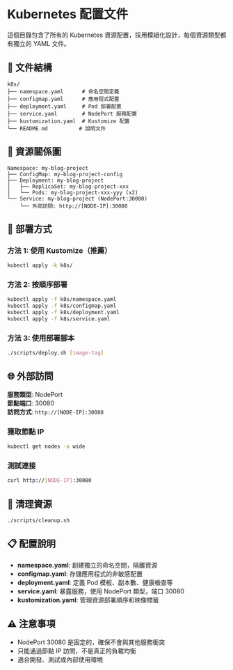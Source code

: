 # Kubernetes 配置文件

這個目錄包含了所有的 Kubernetes 資源配置，採用模組化設計，每個資源類型都有獨立的 YAML 文件。

## 📁 文件結構

```
k8s/
├── namespace.yaml      # 命名空間定義
├── configmap.yaml      # 應用程式配置
├── deployment.yaml     # Pod 部署配置
├── service.yaml        # NodePort 服務配置
├── kustomization.yaml  # Kustomize 配置
└── README.md          # 說明文件
```

## 🔗 資源關係圖

```
Namespace: my-blog-project
├── ConfigMap: my-blog-project-config
├── Deployment: my-blog-project
│   ├── ReplicaSet: my-blog-project-xxx
│   └── Pods: my-blog-project-xxx-yyy (x2)
└── Service: my-blog-project (NodePort:30080)
    └── 外部訪問: http://[NODE-IP]:30080
```

## 🚀 部署方式

### 方法 1: 使用 Kustomize（推薦）
```bash
kubectl apply -k k8s/
```

### 方法 2: 按順序部署
```bash
kubectl apply -f k8s/namespace.yaml
kubectl apply -f k8s/configmap.yaml
kubectl apply -f k8s/deployment.yaml
kubectl apply -f k8s/service.yaml
```

### 方法 3: 使用部署腳本
```bash
./scripts/deploy.sh [image-tag]
```

## 🌐 外部訪問

**服務類型**: NodePort  
**節點端口**: 30080  
**訪問方式**: `http://[NODE-IP]:30080`

### 獲取節點 IP
```bash
kubectl get nodes -o wide
```

### 測試連接
```bash
curl http://[NODE-IP]:30080
```

## 🧹 清理資源

```bash
./scripts/cleanup.sh
```

## 📋 配置說明

- **namespace.yaml**: 創建獨立的命名空間，隔離資源
- **configmap.yaml**: 存儲應用程式的非敏感配置
- **deployment.yaml**: 定義 Pod 模板、副本數、健康檢查等
- **service.yaml**: 暴露服務，使用 NodePort 類型，端口 30080
- **kustomization.yaml**: 管理資源部署順序和映像標籤

## ⚠️ 注意事項

- NodePort 30080 是固定的，確保不會與其他服務衝突
- 只能通過節點 IP 訪問，不是真正的負載均衡
- 適合開發、測試或內部使用環境
